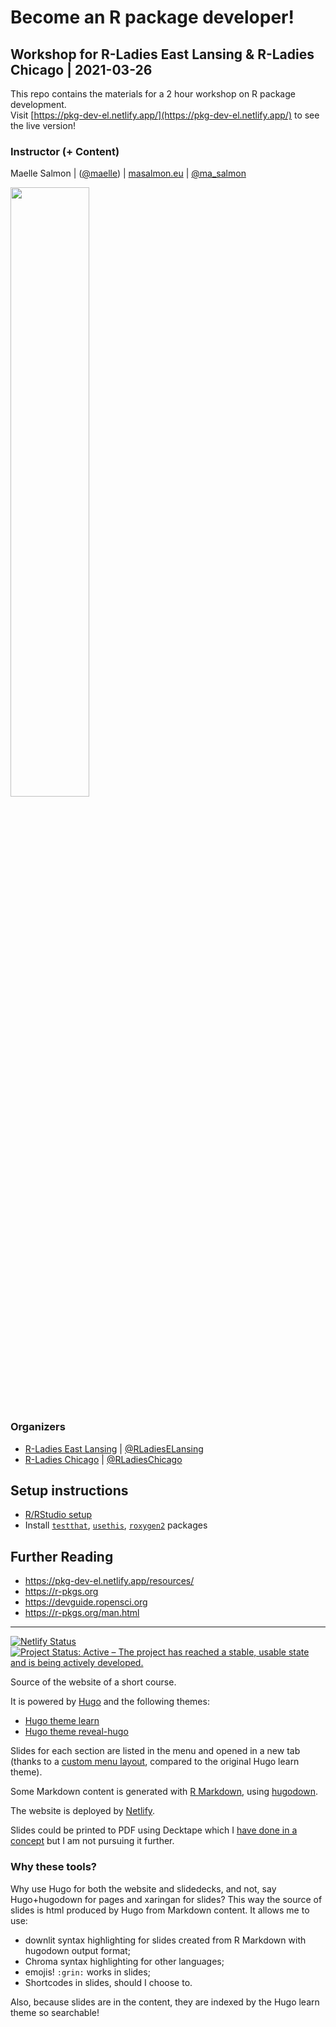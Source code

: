 
# Become an R package developer!
## Workshop for R-Ladies East Lansing & R-Ladies Chicago | 2021-03-26

This repo contains the materials for a 2 hour workshop on R package development. <br>
Visit [https://pkg-dev-el.netlify.app/](https://pkg-dev-el.netlify.app/) to see the live version!

### Instructor (+ Content)
Maelle Salmon | ([@maelle](//github.com/maelle)) | [masalmon.eu](https://masalmon.eu) | [@ma_salmon](//twitter.com/ma_salmon)

<img src="https://user-images.githubusercontent.com/8397074/110816176-1ae75300-8259-11eb-8376-b678ee6bdf29.png" width="50%">

### Organizers
- [R-Ladies East Lansing](//github.com/rladies-eastlansing) | [@RLadiesELansing](//twitter.com/RLadiesELansing)
- [R-Ladies Chicago](//github.com/rladies-chicago) | [@RLadiesChicago](//twitter.com/RLadiesChicago)

## Setup instructions
- [R/RStudio setup](https://github.com/rladies-eastlansing/meetup-presentations/blob/master/presentations/R_Rstudio_setup_instructions.md)
- Install [`testthat`](https://github.com/r-lib/testthat), [`usethis`](https://cran.r-project.org/web/packages/usethis/index.html), [`roxygen2`](https://cran.r-project.org/web/packages/roxygen2/vignettes/roxygen2.html) packages

## Further Reading
* https://pkg-dev-el.netlify.app/resources/
* https://r-pkgs.org
* https://devguide.ropensci.org
* https://r-pkgs.org/man.html

***

<!-- badges: start -->
[![Netlify Status](https://api.netlify.com/api/v1/badges/5b2a162b-e0f5-4c74-a52f-091c12d40229/deploy-status)](https://app.netlify.com/sites/pkg-dev-el/deploys)
[![Project Status: Active – The project has reached a stable, usable state and is being actively developed.](https://www.repostatus.org/badges/latest/active.svg)](https://www.repostatus.org/#active)
<!-- badges: end -->

Source of the website of a short course.

It is powered by [Hugo](https://gohugo.io/) and the following themes:

* [Hugo theme learn](https://github.com/matcornic/hugo-theme-learn)
* [Hugo theme reveal-hugo](https://github.com/dzello/reveal-hugo)

Slides for each section are listed in the menu and opened in a new tab (thanks to a [custom menu layout](/blob/master/layouts/partials/menu.html), compared to the original Hugo learn theme).

Some Markdown content is generated with [R Markdown](https://rmarkdown.rstudio.com/), using [hugodown](https://github.com/r-lib/hugodown/).

The website is deployed by [Netlify](https://www.netlify.com/).

Slides could be printed to PDF using Decktape which I [have done in a concept](https://github.com/maelle/test-course-site) but I am not pursuing it further.

### Why these tools?

Why use Hugo for both the website and slidedecks, and not, say Hugo+hugodown for pages and xaringan for slides?
This way the source of slides is html produced by Hugo from Markdown content.
It allows me to use:

* downlit syntax highlighting for slides created from R Markdown with hugodown output format;
* Chroma syntax highlighting for other languages;
* emojis! `:grin:` works in slides;
* Shortcodes in slides, should I choose to.

Also, because slides are in the content, they are indexed by the Hugo learn theme so searchable!

